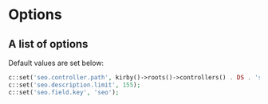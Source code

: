 # Options

## A list of options

Default values are set below:

```php
c::set('seo.controller.path', kirby()->roots()->controllers() . DS . 'seo');
c::set('seo.description.limit', 155);
c::set('seo.field.key', 'seo');
```